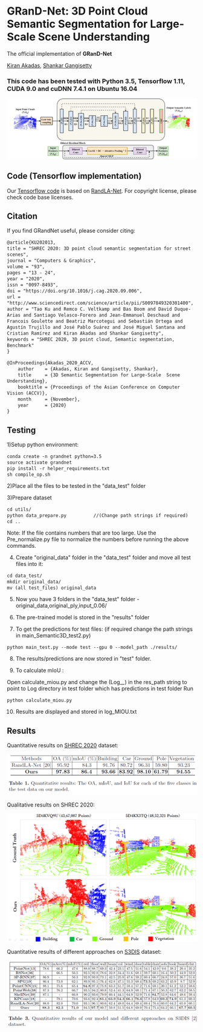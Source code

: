 # GRanD-Net: 3D Point Cloud Semantic Segmentation for Large-Scale Scene Understanding
The official implementation of **GRanD-Net**

[Kiran Akadas](https://www.linkedin.com/in/kiran-akadas-0a744114a/), [Shankar Gangisetty](https://sites.google.com/site/shankarsetty/)

### This code has been tested with Python 3.5, Tensorflow 1.11, CUDA 9.0 and cuDNN 7.4.1 on Ubuntu 16.04

![s](./imgs/architecture.jpg)

## Code (Tensorflow implementation)

Our [Tensorflow code](https://github.com/KiranAkadas/GRanDNet) is based on [RandLA-Net](https://github.com/QingyongHu/RandLA-Net/).  For copyright license, please check code base licenses. 

## Citation 

If you find GRandNet useful, please consider citing:

```
@article{KU202013,
title = "SHREC 2020: 3D point cloud semantic segmentation for street scenes",
journal = "Computers & Graphics",
volume = "93",
pages = "13 - 24",
year = "2020",
issn = "0097-8493",
doi = "https://doi.org/10.1016/j.cag.2020.09.006",
url = "http://www.sciencedirect.com/science/article/pii/S0097849320301400",
author = "Tao Ku and Remco C. Veltkamp and Bas Boom and David Duque-Arias and Santiago Velasco-Forero and Jean-Emmanuel Deschaud and Francois Goulette and Beatriz Marcotegui and Sebastián Ortega and Agustín Trujillo and José Pablo Suárez and José Miguel Santana and Cristian Ramírez and Kiran Akadas and Shankar Gangisetty",
keywords = "SHREC 2020, 3D point cloud, Semantic segmentation, Benchmark"
}
```

```
@InProceedings{Akadas_2020_ACCV,
    author    = {Akadas, Kiran and Gangisetty, Shankar},
    title     = {3D Semantic Segmentation for Large-Scale  Scene Understanding},
    booktitle = {Proceedings of the Asian Conference on Computer Vision (ACCV)},
    month     = {November},
    year      = {2020}
}
```

## Testing

1)Setup python environment:

```
conda create -n grandnet python=3.5
source activate grandnet
pip install -r helper_requirements.txt
sh compile_op.sh
```

2)Place all the files to be tested in the "data_test" folder

3)Prepare dataset

```
cd utils/
python data_prepare.py  		//(Change path strings if required)
cd ..
```

Note: If the file contains numbers that are too large. Use the Pre_normalize.py file to normalize the numbers before running the above commands.

4) Create "original_data" folder in the "data_test" folder and move all test files into it:

```
cd data_test/
mkdir original_data/
mv (all test_files) original_data
```

5) Now you have 3 folders in the "data_test" folder - original_data,original_ply,input_0.06/

6) The pre-trained model is stored in the "results" folder

7) To get the predictions for test files: (if required change the path strings in main_Semantic3D_test2.py)
```
python main_test.py --mode test --gpu 0 --model_path ./results/
```

8) The results/predictions are now stored in "test" folder.

9) To calculate mIoU :

Open calculate_miou.py and change the (Log_*_*) in the res_path string to point to Log directory in test folder which has predictions in test folder
Run 
```
python calculate_miou.py
```

10) Results are displayed and stored in log_MIOU.txt

## Results

Quantitative results on [SHREC 2020](https://kutao207.github.io/) dataset:

![s](./imgs/shrec_result.png)

Qualitative results on SHREC 2020:

![s](./imgs/street_scene_1.png)

Quantitative results of different approaches on [S3DIS](https://docs.google.com/forms/d/e/1FAIpQLScDimvNMCGhy_rmBA2gHfDu3naktRm6A8BPwAWWDv-Uhm6Shw/viewform?c=0&w=1) dataset:

![s](./imgs/s3dis_result.png)
